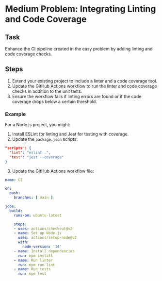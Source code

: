 # Medium Problem: Integrating Linting and Code Coverage

## Task

Enhance the CI pipeline created in the easy problem by adding linting and code coverage checks.

## Steps

1. Extend your existing project to include a linter and a code coverage tool.
2. Update the GitHub Actions workflow to run the linter and code coverage checks in addition to the unit tests.
3. Ensure the workflow fails if linting errors are found or if the code coverage drops below a certain threshold.

### Example

For a Node.js project, you might:

1. Install ESLint for linting and Jest for testing with coverage.
2. Update the `package.json` scripts:

```json
"scripts": {
  "lint": "eslint .",
  "test": "jest --coverage"
}
```

3. Update the GitHub Actions workflow file:

```yaml
name: CI

on:
  push:
    branches: [ main ]

jobs:
  build:
    runs-on: ubuntu-latest

    steps:
    - uses: actions/checkout@v2
    - name: Set up Node.js
      uses: actions/setup-node@v2
      with:
        node-version: '14'
    - name: Install dependencies
      run: npm install
    - name: Run linter
      run: npm run lint
    - name: Run tests
      run: npm test
```